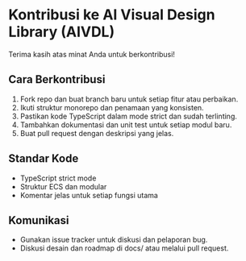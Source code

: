 # Kontribusi ke AI Visual Design Library (AIVDL)

Terima kasih atas minat Anda untuk berkontribusi!

## Cara Berkontribusi
1. Fork repo dan buat branch baru untuk setiap fitur atau perbaikan.
2. Ikuti struktur monorepo dan penamaan yang konsisten.
3. Pastikan kode TypeScript dalam mode strict dan sudah terlinting.
4. Tambahkan dokumentasi dan unit test untuk setiap modul baru.
5. Buat pull request dengan deskripsi yang jelas.

## Standar Kode
- TypeScript strict mode
- Struktur ECS dan modular
- Komentar jelas untuk setiap fungsi utama

## Komunikasi
- Gunakan issue tracker untuk diskusi dan pelaporan bug.
- Diskusi desain dan roadmap di docs/ atau melalui pull request.
